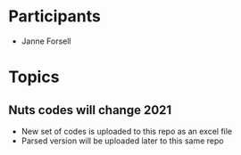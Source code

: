 # Participants
* Janne Forsell

# Topics

## Nuts codes will change 2021
* New set of codes is uploaded to this repo as an excel file
* Parsed version will be uploaded later to this same repo
